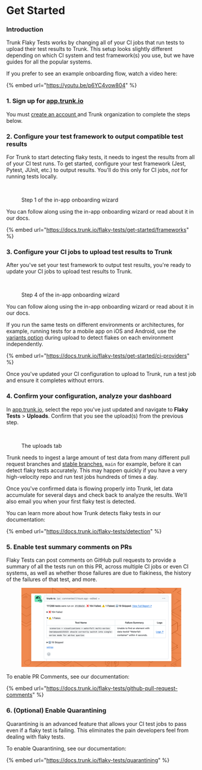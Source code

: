# Get Started

### Introduction

Trunk Flaky Tests works by changing all of your CI jobs that run tests to upload their test results to Trunk. This setup looks slightly different depending on which CI system and test framework(s) you use, but we have guides for all the popular systems.

If you prefer to see an example onboarding flow, watch a video here:

{% embed url="https://youtu.be/p6YC4vow804" %}

### 1. Sign up for [app.trunk.io](https://app.trunk.io/signup?intent=flaky%20tests)

You must [create an account ](https://app.trunk.io/signup?intent=flaky%20tests)and Trunk organization to complete the steps below.

### 2. Configure your test framework to output compatible test results

For Trunk to start detecting flaky tests, it needs to ingest the results from all of your CI test runs. To get started, configure your test framework (Jest, Pytest, JUnit, etc.) to output results. You'll do this only for CI jobs, _not_ for running tests locally.

<figure><picture><source srcset="../../.gitbook/assets/add-test-framework-step-1-dark.png" media="(prefers-color-scheme: dark)"><img src="../../.gitbook/assets/add-test-framework-step-1-light.png" alt=""></picture><figcaption><p>Step 1 of the in-app onboarding wizard</p></figcaption></figure>

You can follow along using the in-app onboarding wizard or read about it in our docs.

{% embed url="https://docs.trunk.io/flaky-tests/get-started/frameworks" %}

### 3. Configure your CI jobs to upload test results to Trunk

After you've set your test framework to output test results, you're ready to update your CI jobs to upload test results to Trunk.

<figure><picture><source srcset="../../.gitbook/assets/add-test-framework-step-4-dark.png" media="(prefers-color-scheme: dark)"><img src="../../.gitbook/assets/add-test-framework-step-4-light.png" alt=""></picture><figcaption><p>Step 4 of the in-app onboarding wizard</p></figcaption></figure>

You can follow along using the in-app onboarding wizard or read about it in our docs.

If you run the same tests on different environments or architectures, for example, running tests for a mobile app on iOS and Android, use the [variants option](../detection.md#use-variants-to-track-environment-specific-flakes) during upload to detect flakes on each environment independently.

{% embed url="https://docs.trunk.io/flaky-tests/get-started/ci-providers" %}

Once you've updated your CI configuration to upload to Trunk, run a test job and ensure it completes without errors.

### 4. Confirm your configuration, analyze your dashboard

In [app.trunk.io](https://app.trunk.io/login?intent=flaky%20tests), select the repo you've just updated and navigate to **Flaky Tests** > **Uploads**. Confirm that you see the upload(s) from the previous step.

<figure><picture><source srcset="../../.gitbook/assets/uploads-dark.png" media="(prefers-color-scheme: dark)"><img src="../../.gitbook/assets/uploads-light.png" alt=""></picture><figcaption><p>The uploads tab</p></figcaption></figure>

Trunk needs to ingest a large amount of test data from many different pull request branches and [stable branches](../detection.md#stable-branches), `main` for example, before it can detect flaky tests accurately. This may happen quickly if you have a very high-velocity repo and run test jobs hundreds of times a day.

Once you've confirmed data is flowing properly into Trunk, let data accumulate for several days and check back to analyze the results. We'll also email you when your first flaky test is detected.

You can learn more about how Trunk detects flaky tests in our documentation:

{% embed url="https://docs.trunk.io/flaky-tests/detection" %}

### 5. Enable test summary comments on PRs

Flaky Tests can post comments on GitHub pull requests to provide a summary of all the tests run on this PR, across multiple CI jobs or even CI systems, as well as whether those failures are due to flakiness, the history of the failures of that test, and more.

<figure><picture><source srcset="../../.gitbook/assets/github-comment-dark.png" media="(prefers-color-scheme: dark)"><img src="../../.gitbook/assets/github-comment-light.png" alt=""></picture><figcaption></figcaption></figure>

To enable PR Comments, see our documentation:

{% embed url="https://docs.trunk.io/flaky-tests/github-pull-request-comments" %}

### 6. (Optional) Enable Quarantining

Quarantining is an advanced feature that allows your CI test jobs to pass even if a flaky test is failing. This eliminates the pain developers feel from dealing with flaky tests.

To enable Quarantining, see our documentation:

{% embed url="https://docs.trunk.io/flaky-tests/quarantining" %}
